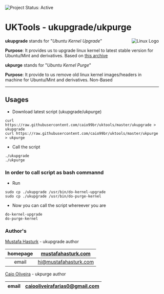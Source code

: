 ![Project Status: Active][Project Status Image]

UKTools - ukupgrade/ukpurge
===========================

<img align="right" src="https://www.kernel.org/theme/images/logos/tux.png" alt="Linux Logo" title="Tux">

**ukupgrade** stands for "*Ubuntu Kernel Upgrade*"   

**Purpose**: It provides us to upgrade linux kernel to latest stable version for Ubuntu/Mint and derivatives. Based on [this archive](http://kernel.ubuntu.com/~kernel-ppa/mainline/)

**ukpurge** stands for "*Ubuntu Kernel Purge*"

**Purpose**: It provide to us remove old linux kernel images/headers in machine for Ubuntu/Mint and derivatives. Non-Based

-----------------------------------------


## Usages

* Download latest script (ukupgrade/ukpurge)
```
curl https://raw.githubusercontent.com/caio99br/uktools/master/ukupgrade > ukupgrade
curl https://raw.githubusercontent.com/caio99br/uktools/master/ukpurge > ukpurge
```

* Call the script
```
./ukupgrade
./ukpurge
```

### In order to call script as bash commannd

* Run 
```
sudo cp ./ukupgrade /usr/bin/do-kernel-upgrade
sudo cp ./ukupgrade /usr/bin/do-purge-kernel
```
* Now you can call the script whereever you are
```
do-kernel-upgrade
do-purge-kernel
```

### Author's
[Mustafa Hasturk](https://www.linkedin.com/in/muhasturk) - ukupgrade author

|   homepage	|   [mustafahasturk.com](http://mustafahasturk.com "Official Web Site")   	|
|:-:	|:-:	|
|   email	|   hi@mustafahasturk.com	|

[Caio Oliveira](https://plus.google.com/+CaioOBR) - ukpurge author

|   email	|   caiooliveirafarias0@gmail.com	|
|:-:	|:-:	|

[Project Status Image]: https://img.shields.io/badge/project-active-green.svg "Project Status: Active"


